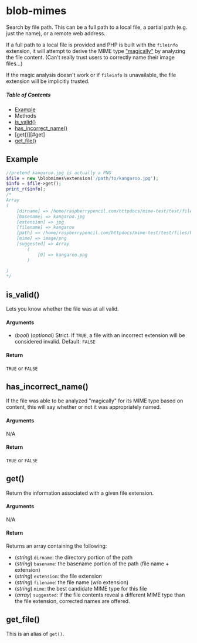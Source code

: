 # blob-mimes

Search by file path. This can be a full path to a local file, a partial path (e.g. just the name), or a remote web address.

If a full path to a local file is provided and PHP is built with the `fileinfo` extension, it will attempt to derive the MIME type ["magically"](https://en.wikipedia.org/wiki/File_format#Magic_number) by analyzing the file content. (Can't really trust users to correctly name their image files...)

If the magic analysis doesn't work or if `fileinfo` is unavailable, the file extension will be implicitly trusted.



##### Table of Contents

 * [Example](#example)
 * Methods
  * [is_valid()](#is_valid)
  * [has_incorrect_name()](#has_incorrect_name)
  * [get()][#get]
  * [get_file()](#get_file)



## Example

```php
//pretend kangaroo.jpg is actually a PNG
$file = new \blobmimes\extension('/path/to/kangaroo.jpg');
$info = $file->get();
print_r($info);
/*
Array
(
    [dirname] => /home/raspberrypencil.com/httpdocs/mime-test/test/files
    [basename] => kangaroo.jpg
    [extension] => jpg
    [filename] => kangaroo
    [path] => /home/raspberrypencil.com/httpdocs/mime-test/test/files/kangaroo.jpg
    [mime] => image/png
    [suggested] => Array
        (
            [0] => kangaroo.png
        )

)
*/
```



## is_valid()

Lets you know whether the file was at all valid.

#### Arguments

 * (*bool*) (*optional*) Strict. If `TRUE`, a file with an incorrect extension will be considered invalid. Default: `FALSE`

#### Return

`TRUE` or `FALSE`



## has_incorrect_name()

If the file was able to be analyzed "magically" for its MIME type based on content, this will say whether or not it was appropriately named.

#### Arguments

N/A

#### Return

`TRUE` or `FALSE`



## get()

Return the information associated with a given file extension.

#### Arguments

N/A

#### Return

Returns an array containing the following:

 * (*string*) `dirname`: the directory portion of the path
 * (*string*) `basename`: the basename portion of the path (file name + extension)
 * (*string*) `extension`: the file extension
 * (*string*) `filename`: the file name (w/o extension)
 * (*string*) `mime`: the best candidate MIME type for this file
 * (*array*) `suggested`: if the file contents reveal a different MIME type than the file extension, corrected names are offered.



## get_file()

This is an alias of `get()`.